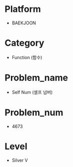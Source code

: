 # Platform

* BAEKJOON

# Category

* Function (함수)

# Problem_name

* Self Num (셀프 넘버)

# Problem_num

* 4673

# Level

* Silver V